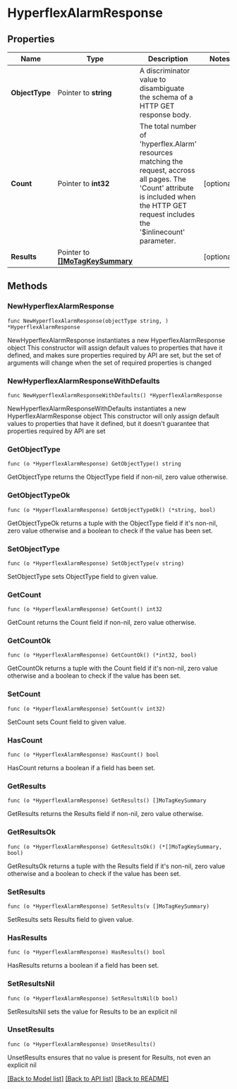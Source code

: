 # HyperflexAlarmResponse

## Properties

Name | Type | Description | Notes
------------ | ------------- | ------------- | -------------
**ObjectType** | Pointer to **string** | A discriminator value to disambiguate the schema of a HTTP GET response body. | 
**Count** | Pointer to **int32** | The total number of &#39;hyperflex.Alarm&#39; resources matching the request, accross all pages. The &#39;Count&#39; attribute is included when the HTTP GET request includes the &#39;$inlinecount&#39; parameter. | [optional] 
**Results** | Pointer to [**[]MoTagKeySummary**](mo.TagKeySummary.md) |  | [optional] 

## Methods

### NewHyperflexAlarmResponse

`func NewHyperflexAlarmResponse(objectType string, ) *HyperflexAlarmResponse`

NewHyperflexAlarmResponse instantiates a new HyperflexAlarmResponse object
This constructor will assign default values to properties that have it defined,
and makes sure properties required by API are set, but the set of arguments
will change when the set of required properties is changed

### NewHyperflexAlarmResponseWithDefaults

`func NewHyperflexAlarmResponseWithDefaults() *HyperflexAlarmResponse`

NewHyperflexAlarmResponseWithDefaults instantiates a new HyperflexAlarmResponse object
This constructor will only assign default values to properties that have it defined,
but it doesn't guarantee that properties required by API are set

### GetObjectType

`func (o *HyperflexAlarmResponse) GetObjectType() string`

GetObjectType returns the ObjectType field if non-nil, zero value otherwise.

### GetObjectTypeOk

`func (o *HyperflexAlarmResponse) GetObjectTypeOk() (*string, bool)`

GetObjectTypeOk returns a tuple with the ObjectType field if it's non-nil, zero value otherwise
and a boolean to check if the value has been set.

### SetObjectType

`func (o *HyperflexAlarmResponse) SetObjectType(v string)`

SetObjectType sets ObjectType field to given value.


### GetCount

`func (o *HyperflexAlarmResponse) GetCount() int32`

GetCount returns the Count field if non-nil, zero value otherwise.

### GetCountOk

`func (o *HyperflexAlarmResponse) GetCountOk() (*int32, bool)`

GetCountOk returns a tuple with the Count field if it's non-nil, zero value otherwise
and a boolean to check if the value has been set.

### SetCount

`func (o *HyperflexAlarmResponse) SetCount(v int32)`

SetCount sets Count field to given value.

### HasCount

`func (o *HyperflexAlarmResponse) HasCount() bool`

HasCount returns a boolean if a field has been set.

### GetResults

`func (o *HyperflexAlarmResponse) GetResults() []MoTagKeySummary`

GetResults returns the Results field if non-nil, zero value otherwise.

### GetResultsOk

`func (o *HyperflexAlarmResponse) GetResultsOk() (*[]MoTagKeySummary, bool)`

GetResultsOk returns a tuple with the Results field if it's non-nil, zero value otherwise
and a boolean to check if the value has been set.

### SetResults

`func (o *HyperflexAlarmResponse) SetResults(v []MoTagKeySummary)`

SetResults sets Results field to given value.

### HasResults

`func (o *HyperflexAlarmResponse) HasResults() bool`

HasResults returns a boolean if a field has been set.

### SetResultsNil

`func (o *HyperflexAlarmResponse) SetResultsNil(b bool)`

 SetResultsNil sets the value for Results to be an explicit nil

### UnsetResults
`func (o *HyperflexAlarmResponse) UnsetResults()`

UnsetResults ensures that no value is present for Results, not even an explicit nil

[[Back to Model list]](../README.md#documentation-for-models) [[Back to API list]](../README.md#documentation-for-api-endpoints) [[Back to README]](../README.md)


